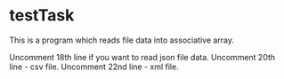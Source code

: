 # testTask

This is a program which reads file data into associative array.

Uncomment 18th line if you want to read json file data.
Uncomment 20th line - csv file.
Uncomment 22nd line - xml file.


